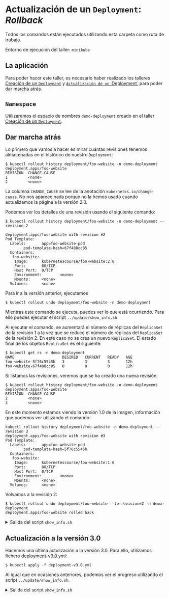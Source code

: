 # Actualización de un `Deployment`: _Rollback_ 

Todos los comandos están ejecutados utilizando esta carpeta como ruta de trabajo.

Entorno de ejecución del taller: `minikube`

## La aplicación

Para poder hacer este taller, es necesario haber realizado los talleres 
[Creación de un `Deployment`](../create/README_es.md) y 
[`Actualización de un `Deployment`](../update/README_es.md)
para poder dar marcha atrás.

## `Namespace`

Utilizaremos el espacio de nombres `demo-deployment` creado en el taller 
[Creación de un `Deployment`](../create/README_es.md).

## Dar marcha atrás

Lo primero que vamos a hacer es mirar cuántas revisiones tenemos almacenadas en el histórico de
nuestro `Deployment`:

```shell
$ kubectl rollout history deployment/foo-website -n demo-deployment
deployment.apps/foo-website 
REVISION  CHANGE-CAUSE
1         <none>
2         <none>
```

La columna `CHANGE_CAUSE` se lee de la anotación `kubernetes.io/change-cause`. No nos aparece nada porque 
no la hemos usado cuando actualizamos la página a la versión 2.0.

Podemos ver los detalles de una revisión usando el siguiente comando:

```shell
$ kubectl rollout history deployment/foo-website -n demo-deployment --revision 2

deployment.apps/foo-website with revision #2
Pod Template:
  Labels:       app=foo-website-pod
        pod-template-hash=67f488cc85
  Containers:
   foo-website:
    Image:      kubernetescourse/foo-website:2.0
    Port:       80/TCP
    Host Port:  0/TCP
    Environment:        <none>
    Mounts:     <none>
  Volumes:      <none>
```

Para ir a la versión anterior, ejecutamos

```shell
$ kubectl rollout undo deployment/foo-website -n demo-deployment
```

Mientras este comando se ejecuta, puedes ver lo que está ocurriendo. Para ello puedes
ejecutar el script `../update/show_info.sh`

Al ejecutar el comando, se aumentará el número de réplicas del `ReplicaSet` de la revisión 1 a la vez que
se reduce el número de réplicas del `ReplicaSet` de la revisión 2. En este caso no se crea un nuevo `ReplicaSet`.
El estado final de los objetos `ReplicaSet` es el siguiente:

```shell
$ kubectl get rs -n demo-deployment
NAME                     DESIRED   CURRENT   READY   AGE
foo-website-5f76c5545b   3         3         3       12h
foo-website-67f488cc85   0         0         0       12h
```

Si listamos las revisiones, veremos que se ha creado una nueva revisión:

```shell
$ kubectl rollout history deployment/foo-website -n demo-deployment             
deployment.apps/foo-website 
REVISION  CHANGE-CAUSE
2         <none>
3         <none>
```
En este momento estamos viendo la versión 1.0 de la imagen, información que podemos ver utilizando el comando:

```shell
kubectl rollout history deployment/foo-website -n demo-deployment --revision 3 
deployment.apps/foo-website with revision #3
Pod Template:
  Labels:       app=foo-website-pod
        pod-template-hash=5f76c5545b
  Containers:
   foo-website:
    Image:      kubernetescourse/foo-website:1.0
    Port:       80/TCP
    Host Port:  0/TCP
    Environment:        <none>
    Mounts:     <none>
  Volumes:      <none>
```

Volvamos a la revisión 2:

```shell
$ kubectl rollout undo deployment/foo-website --to-revision=2 -n demo-deployment
deployment.apps/foo-website rolled back
```


<details>
<summary>Salida del script <code>show_info.sh</code></summary>

En el primer comando se observa muy bien cómo se aumentan y disminuyen las réplicas de los dos `ReplicaSets`
del `Deployment`. 

```shell
$ kubectl get rs -n demo-deployment
NAME                     DESIRED   CURRENT   READY   AGE
foo-website-5f76c5545b   2         2         2       12h
foo-website-67f488cc85   2         2         1       12h


$ kubectl get pods -n demo-deployment
NAME                           READY   STATUS    RESTARTS   AGE
foo-website-5f76c5545b-g4f8k   1/1     Running   0          11m
foo-website-5f76c5545b-t7z7n   1/1     Running   0          11m
foo-website-67f488cc85-c7sv6   1/1     Running   0          1s
foo-website-67f488cc85-hb984   1/1     Running   0          3s


$ kubectl describe deployment foo-website -n demo-deployment
Name:                   foo-website
Namespace:              demo-deployment
CreationTimestamp:      Thu, 10 Feb 2022 05:57:07 +0100
Labels:                 app=foo-website
Annotations:            deployment.kubernetes.io/revision: 4
Selector:               app=foo-website-pod
Replicas:               3 desired | 3 updated | 4 total | 3 available | 1 unavailable
StrategyType:           RollingUpdate
MinReadySeconds:        0
RollingUpdateStrategy:  25% max unavailable, 25% max surge
Pod Template:
  Labels:  app=foo-website-pod
  Containers:
   foo-website:
    Image:        kubernetescourse/foo-website:2.0
    Port:         80/TCP
    Host Port:    0/TCP
    Environment:  <none>
    Mounts:       <none>
  Volumes:        <none>
Conditions:
  Type           Status  Reason
  ----           ------  ------
  Available      True    MinimumReplicasAvailable
  Progressing    True    ReplicaSetUpdated
OldReplicaSets:  foo-website-5f76c5545b (1/1 replicas created)
NewReplicaSet:   foo-website-67f488cc85 (3/3 replicas created)
Events:
  Type    Reason             Age   From                   Message
  ----    ------             ----  ----                   -------
  Normal  ScalingReplicaSet  11m   deployment-controller  Scaled up replica set foo-website-5f76c5545b to 1
  Normal  ScalingReplicaSet  11m   deployment-controller  Scaled down replica set foo-website-67f488cc85 to 2
  Normal  ScalingReplicaSet  11m   deployment-controller  Scaled up replica set foo-website-5f76c5545b to 2
  Normal  ScalingReplicaSet  11m   deployment-controller  Scaled down replica set foo-website-67f488cc85 to 1
  Normal  ScalingReplicaSet  11m   deployment-controller  Scaled up replica set foo-website-5f76c5545b to 3
  Normal  ScalingReplicaSet  11m   deployment-controller  Scaled down replica set foo-website-67f488cc85 to 0
  Normal  ScalingReplicaSet  2s    deployment-controller  Scaled up replica set foo-website-67f488cc85 to 1
  Normal  ScalingReplicaSet  0s    deployment-controller  Scaled down replica set foo-website-5f76c5545b to 2
  Normal  ScalingReplicaSet  0s    deployment-controller  Scaled up replica set foo-website-67f488cc85 to 2
  Normal  ScalingReplicaSet  0s    deployment-controller  Scaled down replica set foo-website-5f76c5545b to 1
  Normal  ScalingReplicaSet  0s    deployment-controller  Scaled up replica set foo-website-67f488cc85 to 3
```
</details>

## Actualización a la versión 3.0

Hacemos una última actulización a la versión 3.0. Para ello, utilizamos fichero [deployment-v3.0.yml](./deployment-v3.0.yml):

```shell
$ kubectl apply -f deployment-v3.0.yml
```

Al igual que en ocasiones anteriores, podemos ver el progreso utilizando el script `../update/show_info.sh`.

<details>
<summary>Salida del script <code>show_info.sh</code></summary>
```shell
$ kubectl get rs
NAME                     DESIRED   CURRENT   READY   AGE
foo-website-5f76c5545b   0         0         0       13h
foo-website-67f488cc85   3         3         3       13h
foo-website-6c9689f58d   1         1         0       1s


$ kubectl get pods
NAME                           READY   STATUS              RESTARTS   AGE
foo-website-67f488cc85-c7sv6   1/1     Running             0          28m
foo-website-67f488cc85-hb984   1/1     Running             0          28m
foo-website-67f488cc85-x295k   1/1     Running             0          28m
foo-website-6c9689f58d-dbr2h   0/1     ContainerCreating   0          2s


$ kubectl describe deployment foo-website -n demo-deployment
Name:                   foo-website
Namespace:              demo-deployment
CreationTimestamp:      Thu, 10 Feb 2022 05:57:07 +0100
Labels:                 app=foo-website
Annotations:            deployment.kubernetes.io/revision: 5
                        kubernetes.io/change-cause: image updated to version 3.0
Selector:               app=foo-website-pod
Replicas:               3 desired | 1 updated | 4 total | 3 available | 1 unavailable
StrategyType:           RollingUpdate
MinReadySeconds:        0
RollingUpdateStrategy:  25% max unavailable, 25% max surge
Pod Template:
  Labels:  app=foo-website-pod
  Containers:
   foo-website:
    Image:        kubernetescourse/foo-website:3.0
    Port:         80/TCP
    Host Port:    0/TCP
    Environment:  <none>
    Mounts:       <none>
  Volumes:        <none>
Conditions:
  Type           Status  Reason
  ----           ------  ------
  Available      True    MinimumReplicasAvailable
  Progressing    True    ReplicaSetUpdated
OldReplicaSets:  foo-website-67f488cc85 (3/3 replicas created)
NewReplicaSet:   foo-website-6c9689f58d (1/1 replicas created)
Events:
  Type    Reason             Age   From                   Message
  ----    ------             ----  ----                   -------
  Normal  ScalingReplicaSet  39m   deployment-controller  Scaled up replica set foo-website-5f76c5545b to 1
  Normal  ScalingReplicaSet  39m   deployment-controller  Scaled down replica set foo-website-67f488cc85 to 2
  Normal  ScalingReplicaSet  39m   deployment-controller  Scaled up replica set foo-website-5f76c5545b to 2
  Normal  ScalingReplicaSet  39m   deployment-controller  Scaled down replica set foo-website-67f488cc85 to 1
  Normal  ScalingReplicaSet  39m   deployment-controller  Scaled up replica set foo-website-5f76c5545b to 3
  Normal  ScalingReplicaSet  39m   deployment-controller  Scaled down replica set foo-website-67f488cc85 to 0
  Normal  ScalingReplicaSet  28m   deployment-controller  Scaled up replica set foo-website-67f488cc85 to 1
  Normal  ScalingReplicaSet  28m   deployment-controller  Scaled down replica set foo-website-5f76c5545b to 2
  Normal  ScalingReplicaSet  28m   deployment-controller  Scaled up replica set foo-website-67f488cc85 to 2
  Normal  ScalingReplicaSet  28m   deployment-controller  Scaled down replica set foo-website-5f76c5545b to 1
  Normal  ScalingReplicaSet  28m   deployment-controller  Scaled up replica set foo-website-67f488cc85 to 3
  Normal  ScalingReplicaSet  28m   deployment-controller  Scaled down replica set foo-website-5f76c5545b to 0
  Normal  ScalingReplicaSet  1s    deployment-controller  Scaled up replica set foo-website-6c9689f58d to 1
```
</details>


Si miramos las revisiones, veremos una nueva:

```shell
$  kubectl rollout history deployment/foo-website -n demo-deployment
deployment.apps/foo-website 
REVISION  CHANGE-CAUSE
3         <none>
4         <none>
5         image updated to version 3.0
```

que en este caso nos muestra información en la columna `CHANGE-CAUSE` gracias a la anotación que hemos hecho en el
fichero [`deployment-v3.0.yml`](./deployment-v3.0.yml)

## Siguiente paso

En el siguiente taller, veremos los estados de un `Deployment` y le revertiremos una actualización fallida.

## Limpieza

---

⚠️ No borres los objetos si vas a realizar el siguiente taller.

---

Para borrar todos los objetos, basta con borrar el espacio de nombres:

```shell
$ kubectl delete -f namespace.yml
namespace "demo-deployment" deleted
```